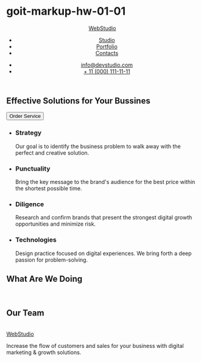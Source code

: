 # goit-markup-hw-01-01
<!DOCTYPE html>
<html lang="en">
<head>
    <meta charset="UTF-8">
    <meta http-equiv="X-UA-Compatible" content="IE=edge">
    <meta name="viewport" content="width=device-width, initial-scale=1.0">
    <link rel="stylesheet" href="styles.css">
    <link rel="preconnect" href="https://fonts.googleapis.com">
    <link rel="preconnect" href="https://fonts.gstatic.com" crossorigin>
    <link
    href="https://fonts.googleapis.com/css2?family=Raleway:wght@100;200;300;400;500;600;700;800;900&family=Roboto:wght@100;300;400;500;700;900&display=swap"
    rel="stylesheet">
    <title>WebStudio</title>
</head>
<body class="main_page">
<header class="topline">
    <nav>
        <a class="wstudio" href=""><span class="web">Web</span><span class="studio">Studio</span></a>
        <ul class="nav">
          <li><a href="">Studio</a></li>
          <li><a href="">Portfolio</a></li>
          <li><a href="">Contacts</a></li>
        </ul>
    </nav>
    <ul>
<li class="cont"><a href="">info@devstudio.com</a></li>
<li class="cont2"><a href="">+ 11 (000) 111-11-11</a></li>
    </ul>
    </header>
    <main>
        <section class="order">
            <h1 class="solut">Effective Solutions for Your Bussines</h1>
            <button class="button" type="button"><span class="textorder">Order Service</span></button>
        </section>
        <section class="characteristics">
            <ul>
                <li class="strat">
                    <h3>Strategy</h3>
                    <p>Our goal is to identify the business
                    problem to walk away with the perfect and creative solution.</p>
                </li>
                <li class="punct">
                    <h3>Punctuality</h3>
                    <p>Bring the key message to the brand's audience for the best price within the shortest possible time.</p>
                </li>
                <li class="dilig">
                    <h3>Diligence</h3>
                    <p>Research and confirm brands that present the strongest digital growth opportunities and minimize risk.</p>
                </li>
                <li class="tech">
                    <h3>Technologies</h3>
                    <p>Design practice focused on digital experiences. We bring forth a deep passion for problem-solving.</p>
                </li>
            </ul>
        </section>
        <section class="wawd">
            <h2 class="wawdteam">What Are We Doing</h2>
            <img class="imgone" src="images/image.jpg" alt="">
            <img class="imgtwo" src="images/image (1).jpg" alt="">
            <img class="imgthree" src="images/image (2).jpg" alt="">
        </section>
        <section>
            <h2 class="wawdteam">Our Team</h2>
            <img src="images/image (3).jpg" alt="">
            <img src="images/image (4).jpg" alt="">
            <img src="images/image (5).jpg" alt="">
            <img src="images/image (6).jpg" alt="">
        </section>
        <footer>
            <a class="wstudio" href=""><span class="web">Web</span><span class="studio">Studio</span></a>
            <p>Increase the flow of customers and sales for your business with digital marketing & growth solutions.</p>
        </footer>
        </main>
</body>
</html>
